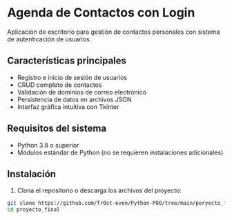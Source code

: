 # Agenda de Contactos con Login

Aplicación de escritorio para gestión de contactos personales con sistema de autenticación de usuarios.

## Características principales

- Registro e inicio de sesión de usuarios
- CRUD completo de contactos
- Validación de dominios de correo electrónico
- Persistencia de datos en archivos JSON
- Interfaz gráfica intuitiva con Tkinter

## Requisitos del sistema

- Python 3.8 o superior
- Módulos estándar de Python (no se requieren instalaciones adicionales)

## Instalación

1. Clona el repositorio o descarga los archivos del proyecto:

```bash
git clone https://github.com/fr0st-even/Python-POO/tree/main/poryecto_final
cd proyecto_final
```
